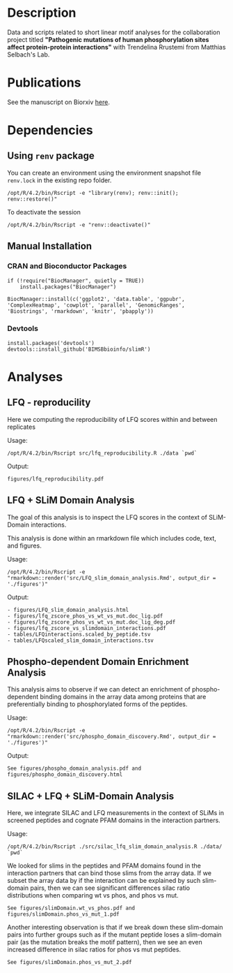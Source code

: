 # Description

Data and scripts related to short linear motif analyses for the collaboration project titled 
**"Pathogenic mutations of human phosphorylation sites affect protein-protein interactions"** with Trendelina Rrustemi from Matthias Selbach's Lab.

# Publications

See the manuscript on Biorxiv [here](https://www.biorxiv.org/content/10.1101/2023.08.01.551433v1.full).

# Dependencies

## Using `renv` package 

You can create an environment using the environment snapshot file `renv.lock` in the existing repo folder. 
```
/opt/R/4.2/bin/Rscript -e "library(renv); renv::init(); renv::restore()"
```

To deactivate the session
```
/opt/R/4.2/bin/Rscript -e "renv::deactivate()"
```


## Manual Installation

### CRAN and Bioconductor Packages

```
if (!require("BiocManager", quietly = TRUE))
    install.packages("BiocManager")

BiocManager::install(c('ggplot2', 'data.table', 'ggpubr', 'ComplexHeatmap', 'cowplot', 'parallel', 'GenomicRanges', 'Biostrings', 'rmarkdown', 'knitr', 'pbapply'))

```

### Devtools 

```
install.packages('devtools') 
devtools::install_github('BIMSBbioinfo/slimR')
```

# Analyses

## LFQ - reproducility 

Here we computing the reproducibility of LFQ scores within and between replicates

Usage:
```
/opt/R/4.2/bin/Rscript src/lfq_reproducibility.R ./data `pwd` 
```

Output:
```
figures/lfq_reproducibility.pdf
```

## LFQ + SLiM Domain Analysis 

The goal of this analysis is to inspect the LFQ scores in the context of SLiM-Domain
interactions. 

This analysis is done within an rmarkdown file which includes code, text, and figures.

Usage:
```
/opt/R/4.2/bin/Rscript -e "rmarkdown::render('src/LFQ_slim_domain_analysis.Rmd', output_dir = './figures')"
```

Output:
```
- figures/LFQ_slim_domain_analysis.html
- figures/lfq_zscore_phos_vs_wt_vs_mut.doc_lig.pdf  
- figures/lfq_zscore_phos_vs_wt_vs_mut.doc_lig_deg.pdf  
- figures/lfq_zscore_vs_slimdomain_interactions.pdf
- tables/LFQinteractions.scaled_by_peptide.tsv  
- tables/LFQscaled_slim_domain_interactions.tsv

```

## Phospho-dependent Domain Enrichment Analysis

This analysis aims to observe if we can detect an enrichment of phospho-dependent binding domains in the array data
among proteins that are preferentially binding to phosphorylated forms of the peptides. 

Usage: 
```
/opt/R/4.2/bin/Rscript -e "rmarkdown::render('src/phospho_domain_discovery.Rmd', output_dir = './figures')"
```

Output:
```
See figures/phospho_domain_analysis.pdf and figures/phospho_domain_discovery.html
```




## SILAC + LFQ + SLiM-Domain Analysis

Here, we integrate SILAC and LFQ measurements in the context of SLiMs in screened peptides and cognate PFAM
domains in the interaction partners.

Usage:
```
/opt/R/4.2/bin/Rscript ./src/silac_lfq_slim_domain_analysis.R ./data/ `pwd`
```  

We looked for slims in the peptides and PFAM domains found in the interaction partners that can 
bind those slims from the array data. If we subset the array data by if the interaction can be explained 
by such slim-domain pairs, then we can see significant differences silac ratio distributions 
when comparing wt vs phos, and phos vs mut. 

```
See figures/slimDomain.wt_vs_phos.pdf and figures/slimDomain.phos_vs_mut_1.pdf
```

Another interesting observation is that if we break down these slim-domain pairs into further groups 
such as if the mutant peptide loses a slim-domain pair (as the mutation breaks the motif pattern), 
then we see an even increased difference in silac ratios for phos vs mut peptides. 
```
See figures/slimDomain.phos_vs_mut_2.pdf
```










